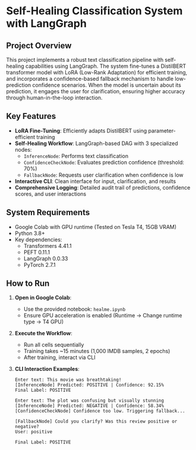 # Self-Healing Classification System with LangGraph

## Project Overview
This project implements a robust text classification pipeline with self-healing capabilities using LangGraph. The system fine-tunes a DistilBERT transformer model with LoRA (Low-Rank Adaptation) for efficient training, and incorporates a confidence-based fallback mechanism to handle low-prediction confidence scenarios. When the model is uncertain about its prediction, it engages the user for clarification, ensuring higher accuracy through human-in-the-loop interaction.

## Key Features
- **LoRA Fine-Tuning**: Efficiently adapts DistilBERT using parameter-efficient training
- **Self-Healing Workflow**: LangGraph-based DAG with 3 specialized nodes:
  - `InferenceNode`: Performs text classification
  - `ConfidenceCheckNode`: Evaluates prediction confidence (threshold: 70%)
  - `FallbackNode`: Requests user clarification when confidence is low
- **Interactive CLI**: Clean interface for input, clarification, and results
- **Comprehensive Logging**: Detailed audit trail of predictions, confidence scores, and user interactions

## System Requirements
- Google Colab with GPU runtime (Tested on Tesla T4, 15GB VRAM)
- Python 3.8+
- Key dependencies:
  - Transformers 4.41.1
  - PEFT 0.11.1
  - LangGraph 0.0.33
  - PyTorch 2.7.1

## How to Run
1. **Open in Google Colab**:
   - Use the provided notebook: `healme.ipynb`
   - Ensure GPU acceleration is enabled (Runtime → Change runtime type → T4 GPU)

2. **Execute the Workflow**:
   - Run all cells sequentially
   - Training takes ~15 minutes (1,000 IMDB samples, 2 epochs)
   - After training, interact via CLI

3. **CLI Interaction Examples**:
   ```text
   Enter text: This movie was breathtaking!
   [InferenceNode] Predicted: POSITIVE | Confidence: 92.15%
   Final Label: POSITIVE

   Enter text: The plot was confusing but visually stunning
   [InferenceNode] Predicted: NEGATIVE | Confidence: 58.34%
   [ConfidenceCheckNode] Confidence too low. Triggering fallback...
   
   [FallbackNode] Could you clarify? Was this review positive or negative?
   User: positive
   
   Final Label: POSITIVE

